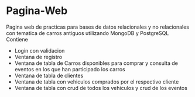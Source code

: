 # Pagina-Web
Pagina web de practicas para bases de datos relacionales y no relacionales con tematica de carros antiguos utilizando MongoDB y PostgreSQL
Contiene
- Login con validacion
- Ventana de registro
- Ventana de tabla de Carros disponibles para comprar y consulta de eventos en los que han participado los carros
- Ventana de tabla de clientes
- Ventana de tabla con vehiculos comprados por el respectivo cliente
- Ventana de tabla con crud de todos los vehiculos y crud de los eventos
